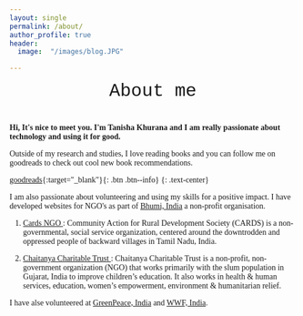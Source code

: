 ```yaml
---
layout: single
permalink: /about/
author_profile: true
header:
  image:  "/images/blog.JPG"

---
```



<html>
<head>
    <style>
        body {
            font-family: 'Times New Roman', Times, serif;
        }
    </style>
</head>
<body>

<div style="margin-bottom:1cm; font-family: 'Courier New', Courier, monospace;" align="center"><font size="6">About me</font></div>

</body>
</html>


**Hi, It's nice to meet you. I'm Tanisha Khurana and I am really passionate about technology and using it for good.**

Outside of my research and studies, I love reading books and you can follow me on goodreads to check out cool new book recommendations. 

[goodreads](https://www.goodreads.com/user/show/16889236-tanisha){:target="_blank"}{: .btn .btn--info}
{: .text-center}

I am also passionate about volunteering and using my skills for a positive impact. I have developed websites for NGO's as part of [Bhumi, India](https://bhumi.ngo/) a non-profit organisation. 

1. [Cards NGO ](https://www.cardsngo.org/about/) : 
Community Action for Rural Development Society (CARDS) is a non-governmental, social service organization, centered around the downtrodden and oppressed people of backward villages in Tamil Nadu, India.

1.  [Chaitanya Charitable Trust ](https://chaitanyatrust.org.in/home/) : Chaitanya Charitable Trust is a non-profit, non-government organization (NGO) that works primarily with the slum population in Gujarat, India to improve children’s education. It also works in health & human services, education, women’s empowerment, environment & humanitarian relief.

I have alse volunteered at [GreenPeace, India](https://www.greenpeace.org/india/en/) and [WWF, India](https://www.wwfindia.org/). 
